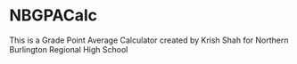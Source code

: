 # NBGPACalc

This is a Grade Point Average Calculator created by Krish Shah for Northern Burlington Regional High School
